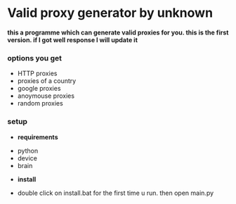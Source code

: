 # Valid proxy generator by unknown

**this a programme which can generate valid proxies for you. this is the first version. if I got well response I will update it**


### options you get

* HTTP proxies
* proxies of a country 
* google proxies
* anoymouse proxies
* random proxies


### setup 

- **requirements**

* python 
* device
* brain 

- **install**
* double click on install.bat for the first time u run. then open main.py 


